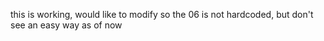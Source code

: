 this is working, would like to modify so the 06 is not hardcoded, but don't see an easy way as of now
